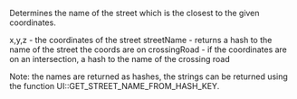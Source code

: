 Determines the name of the street which is the closest to the given coordinates.

x,y,z - the coordinates of the street
streetName - returns a hash to the name of the street the coords are on
crossingRoad - if the coordinates are on an intersection, a hash to the name of the crossing road

Note: the names are returned as hashes, the strings can be returned using the function UI::GET_STREET_NAME_FROM_HASH_KEY.